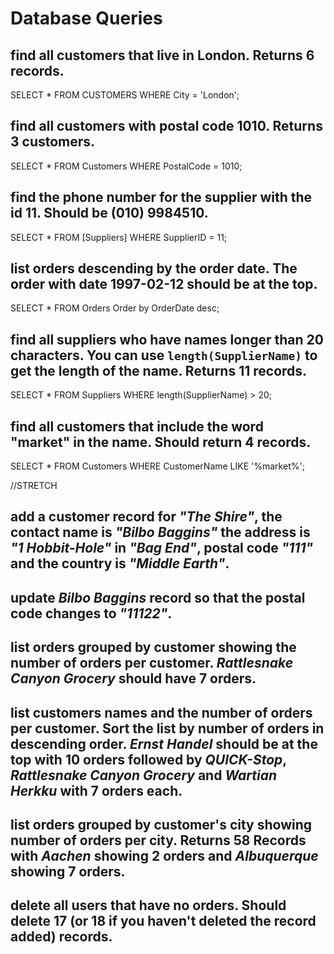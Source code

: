 # Database Queries

## find all customers that live in London. Returns 6 records.

SELECT * FROM CUSTOMERS WHERE City = 'London';

## find all customers with postal code 1010. Returns 3 customers.

SELECT * FROM Customers WHERE PostalCode = 1010;

## find the phone number for the supplier with the id 11. Should be (010) 9984510.

SELECT * FROM [Suppliers] WHERE SupplierID = 11;

## list orders descending by the order date. The order with date 1997-02-12 should be at the top.

SELECT * FROM Orders Order by OrderDate desc;

## find all suppliers who have names longer than 20 characters. You can use `length(SupplierName)` to get the length of the name. Returns 11 records.

SELECT * FROM Suppliers WHERE length(SupplierName) > 20;

## find all customers that include the word "market" in the name. Should return 4 records.

SELECT * FROM Customers WHERE CustomerName LIKE '%market%';










//STRETCH

## add a customer record for _"The Shire"_, the contact name is _"Bilbo Baggins"_ the address is _"1 Hobbit-Hole"_ in _"Bag End"_, postal code _"111"_ and the country is _"Middle Earth"_.

## update _Bilbo Baggins_ record so that the postal code changes to _"11122"_.

## list orders grouped by customer showing the number of orders per customer. _Rattlesnake Canyon Grocery_ should have 7 orders.

## list customers names and the number of orders per customer. Sort the list by number of orders in descending order. _Ernst Handel_ should be at the top with 10 orders followed by _QUICK-Stop_, _Rattlesnake Canyon Grocery_ and _Wartian Herkku_ with 7 orders each.

## list orders grouped by customer's city showing number of orders per city. Returns 58 Records with _Aachen_ showing 2 orders and _Albuquerque_ showing 7 orders.

## delete all users that have no orders. Should delete 17 (or 18 if you haven't deleted the record added) records.
